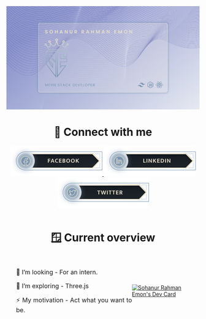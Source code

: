 <link href="./styles/output.css" rel="stylesheet"></link>
<link href="./styles/mine.css" rel="stylesheet"></link>

<style>
.texts {
}
#overview {
  display: flex;
  align-items: center;
  flex-wrap: wrap;
  justify-content: center;
  /* gap: 20px; */
}
#overview > article {
  width:60%;
}
#overview > aside {
  width: 30%;
}

.overview__text {
  font-size: 16px;
  text-align: justify;
}

/* @media only screen and (max-width: 768px) {
  #overview > * {
  width:100%;
}
}*/

</style>

![I am a junior web developer](./images//banner.png)

<!-- connection section -->
<div align='center'>
<h1 class='text-4xl text-github'> 📨 Connect with me</h1>

<a class='' href='https://facebook.com/m.sohanemon'>
    <img src='./images/buttons/facebook.png'>
</a>
<a class='' href='https://facebook.com/m.sohanemon'>
    <img src='./images/buttons/linkedin.png'>
</a>
<a class='' href='https://facebook.com/m.sohanemon'>
    <img src='./images/buttons/twitter.png'>
</a>
</div>

<!-- overview section -->
<br>
<h1 align='center' class='text-4xl text-github'> 🪟 Current overview</h1>
<br>
<section id='overview'>
<article align='left' class='texts'>

<p class='overview__text'> 🔭 I’m looking - For an intern.</p>
<p class='overview__text'> 🌱 I’m exploring - Three.js</p>

<p class='overview__text'> ⚡ My motivation - Act what you want to be.</p>

</article>
<aside >
<a  href="https://app.daily.dev/sohanemon"><img  width="150" src="https://api.daily.dev/devcards/a65c27b2cc174d40bf2c643b7da67366.png?r=hy5" align='center' alt="Sohanur Rahman Emon's Dev Card"/></a>
</aside>

</section>
